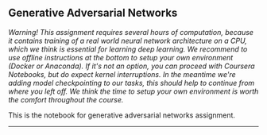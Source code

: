 ## Generative Adversarial Networks

*Warning! This assignment requires several hours of computation, because it
contains training of a real world neural network architecture on a CPU, which we
think is essential for learning deep learning. We recommend to use offline
instructions at the bottom to setup your own environment (Docker or Anaconda).
If it's not an option, you can proceed with Coursera Notebooks, but do expect
kernel interruptions. In the meantime we're adding model checkpointing to our
tasks, this should help to continue from where you left off. We think the time
to setup your own environment is worth the comfort throughout the course.*

This is the notebook for generative adversarial networks assignment.

*****
